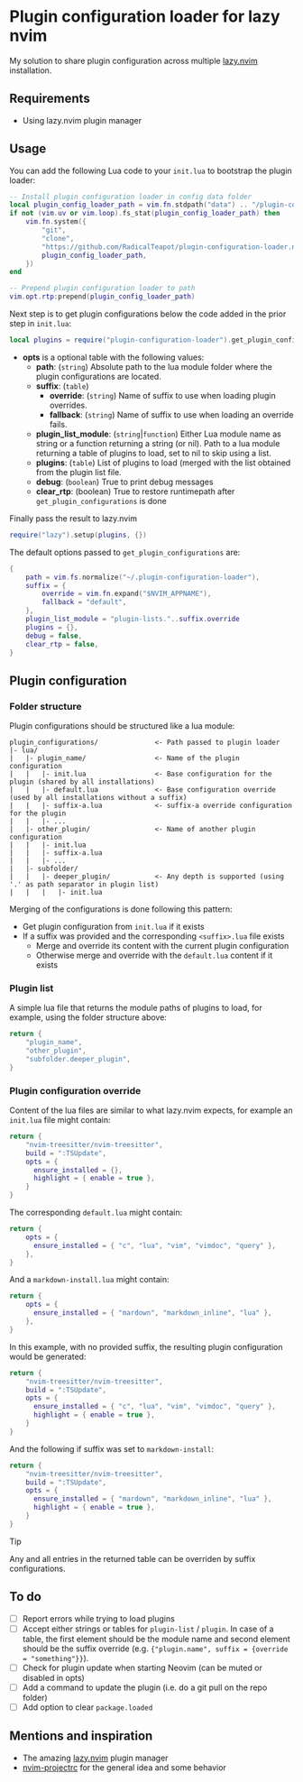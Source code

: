 # Plugin configuration loader for lazy nvim

My solution to share plugin configuration across multiple [lazy.nvim](https://github.com/folke/lazy.nvim) installation.

## Requirements

- Using lazy.nvim plugin manager

## Usage

You can add the following Lua code to your `init.lua` to bootstrap the plugin loader:

```lua
-- Install plugin configuration loader in config data folder
local plugin_config_loader_path = vim.fn.stdpath("data") .. "/plugin-configuration-loader/plugin-configuration-loader.nvim"
if not (vim.uv or vim.loop).fs_stat(plugin_config_loader_path) then
    vim.fn.system({
        "git",
        "clone",
        "https://github.com/RadicalTeapot/plugin-configuration-loader.nvim.git",
        plugin_config_loader_path,
    })
end

-- Prepend plugin configuration loader to path
vim.opt.rtp:prepend(plugin_config_loader_path)
```

Next step is to get plugin configurations below the code added in the prior step in `init.lua`:

```lua
local plugins = require("plugin-configuration-loader").get_plugin_configurations(opts)
```

- **opts** is a optional table with the following values:
  - **path**: (`string`) Absolute path to the lua module folder where the plugin configurations are located.
  - **suffix**: (`table`)
    - **override**: (`string`) Name of suffix to use when loading plugin overrides.
    - **fallback**: (`string`) Name of suffix to use when loading an override fails.
  - **plugin_list_module**: (`string`|`function`) Either Lua module name as string or a function returning a string (or nil). Path to a lua module returning a table of plugins to load, set to nil to skip using a list.
  - **plugins**: (`table`) List of plugins to load (merged with the list obtained from the plugin list file.
  - **debug**: (`boolean`) True to print debug messages
  - **clear_rtp**: (boolean) True to restore runtimepath after `get_plugin_configurations` is done

Finally pass the result to lazy.nvim

```lua
require("lazy").setup(plugins, {})
```

The default options passed to `get_plugin_configurations` are:

```lua
{
    path = vim.fs.normalize("~/.plugin-configuration-loader"),
    suffix = {
        override = vim.fn.expand("$NVIM_APPNAME"),
        fallback = "default",
    },
    plugin_list_module = "plugin-lists."..suffix.override
    plugins = {},
    debug = false,
    clear_rtp = false,
}
```

## Plugin configuration

### Folder structure

Plugin configurations should be structured like a lua module:

```text
plugin_configurations/              <- Path passed to plugin loader
|- lua/
|   |- plugin_name/                 <- Name of the plugin configuration
|   |   |- init.lua                 <- Base configuration for the plugin (shared by all installations)
|   |   |- default.lua              <- Base configuration override (used by all installations without a suffix)
|   |   |- suffix-a.lua             <- suffix-a override configuration for the plugin
|   |   |- ...
|   |- other_plugin/                <- Name of another plugin configuration
|   |   |- init.lua
|   |   |- suffix-a.lua
|   |   |- ...
|   |- subfolder/
|   |   |- deeper_plugin/           <- Any depth is supported (using '.' as path separator in plugin list)
|   |   |   |- init.lua
```

Merging of the configurations is done following this pattern:

- Get plugin configuration from `init.lua` if it exists
- If a suffix was provided and the corresponding `<suffix>.lua` file exists
  - Merge and override its content with the current plugin configuration
  - Otherwise merge and override with the `default.lua` content if it exists

### Plugin list

A simple lua file that returns the module paths of plugins to load, for example, using the folder structure above:

```lua
return {
    "plugin_name",
    "other_plugin",
    "subfolder.deeper_plugin",
}
```

### Plugin configuration override

Content of the lua files are similar to what lazy.nvim expects, for example an `init.lua` file might contain:

```lua
return {
    "nvim-treesitter/nvim-treesitter",
    build = ":TSUpdate",
    opts = {
      ensure_installed = {},
      highlight = { enable = true },
    }
}
```

The corresponding `default.lua` might contain:

```lua
return {
    opts = {
      ensure_installed = { "c", "lua", "vim", "vimdoc", "query" },
    },
}
```

And a `markdown-install.lua` might contain:

```lua
return {
    opts = {
      ensure_installed = { "mardown", "markdown_inline", "lua" },
    },
}
```

In this example, with no provided suffix, the resulting plugin configuration would be generated:

```lua
return {
    "nvim-treesitter/nvim-treesitter",
    build = ":TSUpdate",
    opts = {
      ensure_installed = { "c", "lua", "vim", "vimdoc", "query" },
      highlight = { enable = true },
    }
}
```

And the following if suffix was set to `markdown-install`:

```lua
return {
    "nvim-treesitter/nvim-treesitter",
    build = ":TSUpdate",
    opts = {
      ensure_installed = { "mardown", "markdown_inline", "lua" },
      highlight = { enable = true },
    }
}
```

> [!TIP]
> Any and all entries in the returned table can be overriden by suffix configurations.

## To do

- [ ] Report errors while trying to load plugins
- [ ] Accept either strings or tables for `plugin-list` / `plugin`. In case of a table, the first element should be the module name and second element should be the suffix override (e.g. `{"plugin.name", suffix = {override = "something"}}`).
- [ ] Check for plugin update when starting Neovim (can be muted or disabled in opts)
- [ ] Add a command to update the plugin (i.e. do a git pull on the repo folder)
- [ ] Add option to clear `package.loaded`

## Mentions and inspiration

- The amazing [lazy.nvim](https://github.com/folke/lazy.nvim) plugin manager
- [nvim-projectrc](https://github.com/BartSte/nvim-projectrc) for the general idea and some behavior
